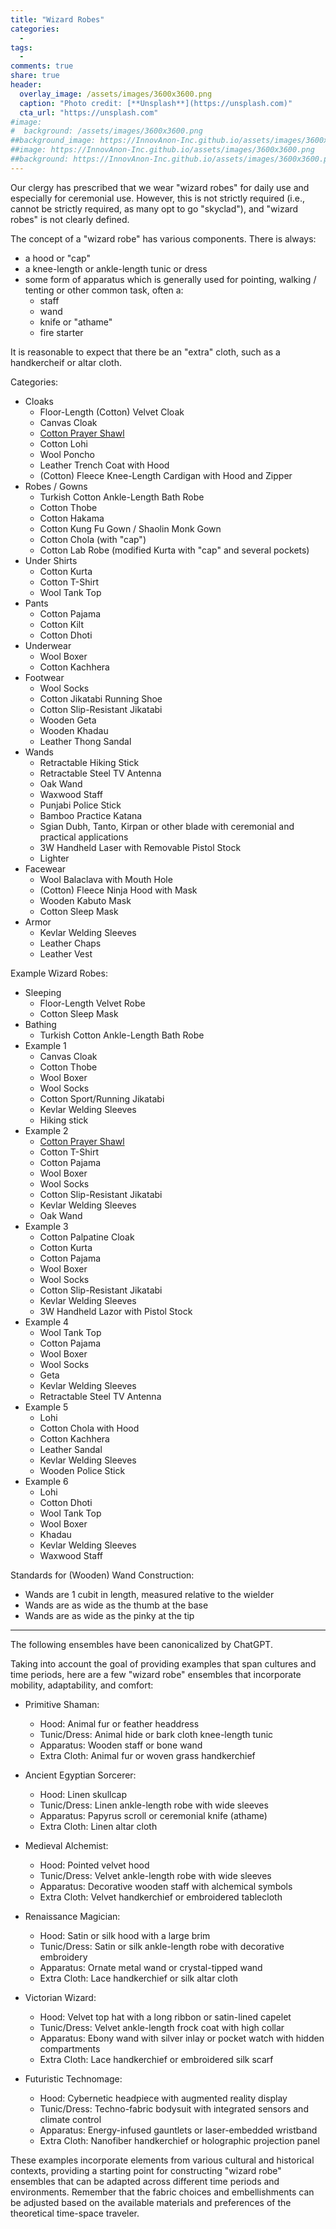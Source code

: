 ```yaml
---
title: "Wizard Robes"
categories:
  - 
tags:
  - 
comments: true
share: true
header:
  overlay_image: /assets/images/3600x3600.png
  caption: "Photo credit: [**Unsplash**](https://unsplash.com)"
  cta_url: "https://unsplash.com"
#image:
#  background: /assets/images/3600x3600.png
##background_image: https://InnovAnon-Inc.github.io/assets/images/3600x3600.png
##image: https://InnovAnon-Inc.github.io/assets/images/3600x3600.png
##background: https://InnovAnon-Inc.github.io/assets/images/3600x3600.png
---
```


Our clergy has prescribed that we wear "wizard robes"
for daily use and especially for ceremonial use.
However, this is not strictly required
(i.e., cannot be strictly required, as many opt to go "skyclad"),
and "wizard robes" is not clearly defined.

The concept of a "wizard robe" has various components.  There is always:
- a hood or "cap"
- a knee-length or ankle-length tunic or dress
- some form of apparatus which is generally used for pointing, walking / tenting or other common task, often a:
  - staff
  - wand
  - knife or "athame"
  - fire starter

It is reasonable to expect that there be an "extra" cloth, such as a handkercheif or altar cloth.

Categories:
- Cloaks
  - Floor-Length (Cotton) Velvet Cloak
  - Canvas Cloak
  - [Cotton Prayer Shawl](https://www.ajjaya.com/collections/kimonos)
  - Cotton Lohi
  - Wool Poncho
  - Leather Trench Coat with Hood
  - (Cotton) Fleece Knee-Length Cardigan with Hood and Zipper
- Robes / Gowns
  - Turkish Cotton Ankle-Length Bath Robe
  - Cotton Thobe
  - Cotton Hakama
  - Cotton Kung Fu Gown / Shaolin Monk Gown
  - Cotton Chola (with "cap")
  - Cotton Lab Robe (modified Kurta with "cap" and several pockets)
- Under Shirts
  - Cotton Kurta
  - Cotton T-Shirt
  - Wool Tank Top
- Pants
  - Cotton Pajama
  - Cotton Kilt
  - Cotton Dhoti
- Underwear
  - Wool Boxer
  - Cotton Kachhera
- Footwear
  - Wool Socks
  - Cotton Jikatabi Running Shoe
  - Cotton Slip-Resistant Jikatabi
  - Wooden Geta
  - Wooden Khadau
  - Leather Thong Sandal
- Wands
  - Retractable Hiking Stick
  - Retractable Steel TV Antenna
  - Oak Wand
  - Waxwood Staff
  - Punjabi Police Stick
  - Bamboo Practice Katana
  - Sgian Dubh, Tanto, Kirpan or other blade with ceremonial and practical applications
  - 3W Handheld Laser with Removable Pistol Stock
  - Lighter
- Facewear
  - Wool Balaclava with Mouth Hole
  - (Cotton) Fleece Ninja Hood with Mask
  - Wooden Kabuto Mask
  - Cotton Sleep Mask
- Armor
  - Kevlar Welding Sleeves
  - Leather Chaps
  - Leather Vest

Example Wizard Robes:
- Sleeping
  - Floor-Length Velvet Robe
  - Cotton Sleep Mask
- Bathing
  - Turkish Cotton Ankle-Length Bath Robe
- Example 1
  - Canvas Cloak
  - Cotton Thobe
  - Wool Boxer
  - Wool Socks
  - Cotton Sport/Running Jikatabi
  - Kevlar Welding Sleeves
  - Hiking stick
- Example 2
  - [Cotton Prayer Shawl](https://www.ajjaya.com/collections/kimonos)
  - Cotton T-Shirt
  - Cotton Pajama
  - Wool Boxer
  - Wool Socks
  - Cotton Slip-Resistant Jikatabi
  - Kevlar Welding Sleeves
  - Oak Wand
- Example 3
  - Cotton Palpatine Cloak
  - Cotton Kurta
  - Cotton Pajama
  - Wool Boxer
  - Wool Socks
  - Cotton Slip-Resistant Jikatabi
  - Kevlar Welding Sleeves
  - 3W Handheld Lazor with Pistol Stock
- Example 4
  - Wool Tank Top
  - Cotton Pajama
  - Wool Boxer
  - Wool Socks
  - Geta
  - Kevlar Welding Sleeves
  - Retractable Steel TV Antenna
- Example 5
  - Lohi
  - Cotton Chola with Hood
  - Cotton Kachhera
  - Leather Sandal
  - Kevlar Welding Sleeves
  - Wooden Police Stick
- Example 6
  - Lohi
  - Cotton Dhoti
  - Wool Tank Top
  - Wool Boxer
  - Khadau
  - Kevlar Welding Sleeves
  - Waxwood Staff

Standards for (Wooden) Wand Construction:
- Wands are 1 cubit in length, measured relative to the wielder
- Wands are as wide as the thumb at the base
- Wands are as wide as the pinky at the tip

-----

The following ensembles have been canonicalized by ChatGPT.

Taking into account the goal of providing examples that span cultures and time periods, here are a few "wizard robe" ensembles that incorporate mobility, adaptability, and comfort:

- Primitive Shaman:
  - Hood: Animal fur or feather headdress
  - Tunic/Dress: Animal hide or bark cloth knee-length tunic
  - Apparatus: Wooden staff or bone wand
  - Extra Cloth: Animal fur or woven grass handkerchief

- Ancient Egyptian Sorcerer:
  - Hood: Linen skullcap
  - Tunic/Dress: Linen ankle-length robe with wide sleeves
  - Apparatus: Papyrus scroll or ceremonial knife (athame)
  - Extra Cloth: Linen altar cloth

- Medieval Alchemist:
  - Hood: Pointed velvet hood
  - Tunic/Dress: Velvet ankle-length robe with wide sleeves
  - Apparatus: Decorative wooden staff with alchemical symbols
  - Extra Cloth: Velvet handkerchief or embroidered tablecloth

- Renaissance Magician:
  - Hood: Satin or silk hood with a large brim
  - Tunic/Dress: Satin or silk ankle-length robe with decorative embroidery
  - Apparatus: Ornate metal wand or crystal-tipped wand
  - Extra Cloth: Lace handkerchief or silk altar cloth

- Victorian Wizard:
  - Hood: Velvet top hat with a long ribbon or satin-lined capelet
  - Tunic/Dress: Velvet ankle-length frock coat with high collar
  - Apparatus: Ebony wand with silver inlay or pocket watch with hidden compartments
  - Extra Cloth: Lace handkerchief or embroidered silk scarf

- Futuristic Technomage:
  - Hood: Cybernetic headpiece with augmented reality display
  - Tunic/Dress: Techno-fabric bodysuit with integrated sensors and climate control
  - Apparatus: Energy-infused gauntlets or laser-embedded wristband
  - Extra Cloth: Nanofiber handkerchief or holographic projection panel

These examples incorporate elements from various cultural and historical contexts, providing a starting point for constructing "wizard robe" ensembles that can be adapted across different time periods and environments. Remember that the fabric choices and embellishments can be adjusted based on the available materials and preferences of the theoretical time-space traveler.

